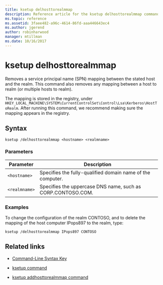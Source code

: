 ```yaml
---
title: ksetup delhosttorealmmap
description: Reference article for the ksetup delhosttorealmmap command, which removes a service principal name (SPN) mapping between the stated host and the realm.
ms.topic: reference
ms.assetid: 3faee482-a96c-4614-86fd-aaa446643ec4
ms.author: jgerend
author: robinharwood
manager: mtillman
ms.date: 10/16/2017
---
```


# ksetup delhosttorealmmap

Removes a service principal name (SPN) mapping between the stated host and the realm. This command also removes any mapping between a host to realm (or multiple hosts to realm).

The mapping is stored in the registry, under `HKEY_LOCAL_MACHINE\SYSTEM\CurrentControlSet\Control\Lsa\Kerberos\HostToRealm`. After running this command, we recommend making sure the mapping appears in the registry.

## Syntax

```
ksetup /delhosttorealmmap <hostname> <realmname>
```

### Parameters

| Parameter | Description |
| --------- | ----------- |
| `<hostname>` | Specifies the fully-qualified domain name of the computer. |
| `<realmname>` | Specifies the uppercase DNS name, such as CORP.CONTOSO.COM. |

### Examples

To change the configuration of the realm CONTOSO, and to delete the mapping of the host computer IPops897 to the realm, type:

```
ksetup /delhosttorealmmap IPops897 CONTOSO
```

## Related links

- [Command-Line Syntax Key](command-line-syntax-key.md)

- [ksetup command](ksetup.md)

- [ksetup addhosttorealmmap command](ksetup-addhosttorealmmap.md)

